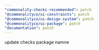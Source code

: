 ```yaml
---
"commonality-checks-recommended": patch
"@commonalityco/ui-constraints": patch
"@commonalityco/ui-design-system": patch
"@commonalityco/ui-package": patch
"documentation": patch
---
```


update checks package namne

